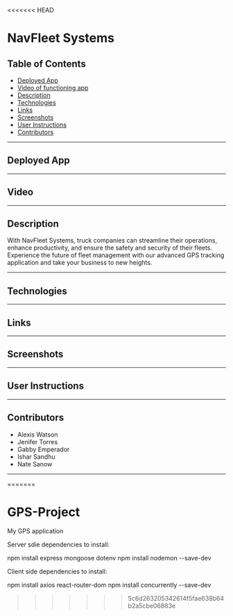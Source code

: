<<<<<<< HEAD
# NavFleet Systems

## Table of Contents

- [Deployed App](#Deployed-App)
- [Video of functioning app](#Video)
- [Description](#Description)
- [Technologies](#Technologies)
- [Links](#Links)
- [Screenshots](#Screenshots)
- [User Instructions](#User-Instructions)
- [Contributors](#Contributors)

---

## Deployed App

---

## Video

---

## Description

With NavFleet Systems, truck companies can streamline their operations, enhance productivity, and ensure the safety and security of their fleets. Experience the future of fleet management with our advanced GPS tracking application and take your business to new heights.

---

## Technologies

---

## Links

---

## Screenshots

---

## User Instructions

---

## Contributors

- Alexis Watson
- Jenifer Torres
- Gabby Emperador
- Ishar Sandhu
- Nate Sanow

---
=======
# GPS-Project
My GPS application

Server sdie dependencies to install: 

npm install express mongoose dotenv
npm install nodemon --save-dev

Client side dependencies to install: 

npm install axios react-router-dom
npm install concurrently --save-dev
>>>>>>> 5c6d263205342614f5fae638b64b2a5cbe06883e
